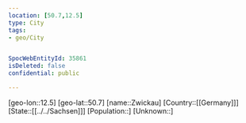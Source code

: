 ```yaml
---
location: [50.7,12.5]
type: City
tags:
- geo/City


SpocWebEntityId: 35861
isDeleted: false
confidential: public

---
```

[geo-lon::12.5]
[geo-lat::50.7]
[name::Zwickau]
[Country::[[Germany]]]
[State::[[../../Sachsen]]]
[Population::]
[Unknown::]

